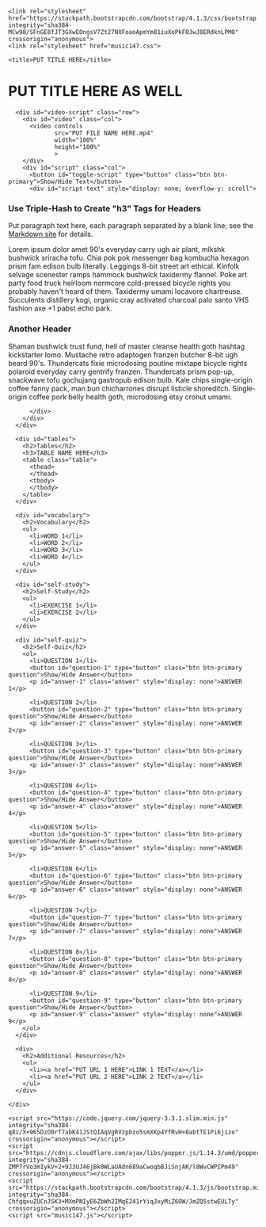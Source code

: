 <!doctype html>
<html lang="en">
  <head>
    <meta charset="utf-8">
    <meta name="viewport" content="width=device-width, initial-scale=1, shrink-to-fit=no">

    <link rel="stylesheet" href="https://stackpath.bootstrapcdn.com/bootstrap/4.1.3/css/bootstrap.min.css" integrity="sha384-MCw98/SFnGE8fJT3GXwEOngsV7Zt27NXFoaoApmYm81iuXoPkFOJwJ8ERdknLPMO" crossorigin="anonymous">
	<link rel="stylesheet" href="music147.css">

    <title>PUT TITLE HERE</title>
  </head>
  <body>
    <div class="container">
      <h1>PUT TITLE HERE AS WELL</h1>

      <div id="video-script" class="row">
        <div id="video" class="col">
          <video controls
                 src="PUT FILE NAME HERE.mp4"
                 width="100%"
                 height="100%"
                 >
        </div>
        <div id="script" class="col">
          <button id="toggle-script" type="button" class="btn btn-primary">Show/Hide Text</button>
          <div id="script-text" style="display: none; overflow-y: scroll">

### Use Triple-Hash to Create "h3" Tags for Headers

Put paragraph text here, each paragraph separated by a blank line; see the
[Markdown site](https://daringfireball.net/projects/markdown/syntax) for
details.

Lorem ipsum dolor amet 90's everyday carry ugh air plant, mlkshk bushwick
sriracha tofu. Chia pok pok messenger bag kombucha hexagon prism fam edison
bulb literally. Leggings 8-bit street art ethical. Kinfolk selvage scenester
ramps hammock bushwick taxidermy flannel. Poke art party food truck heirloom
normcore cold-pressed bicycle rights you probably haven't heard of them.
Taxidermy umami locavore chartreuse. Succulents distillery kogi, organic cray
activated charcoal palo santo VHS fashion axe +1 pabst echo park.

### Another Header

Shaman bushwick trust fund, hell of master cleanse health goth hashtag
kickstarter lomo. Mustache retro adaptogen franzen butcher 8-bit ugh beard
90's. Thundercats fixie microdosing poutine mixtape bicycle rights polaroid
everyday carry gentrify franzen. Thundercats prism pop-up, snackwave tofu
gochujang gastropub edison bulb. Kale chips single-origin coffee fanny pack,
man bun chicharrones disrupt listicle shoreditch. Single-origin coffee pork
belly health goth, microdosing etsy cronut umami.

          </div>
        </div>
      </div>

      <div id="tables">
        <h2>Tables</h2>
        <h3>TABLE NAME HERE</h3>
        <table class="table">
          <thead>
          </thead>
          <tbody>
          </tbody>
        </table>
      </div>

      <div id="vocabulary">
        <h2>Vocabulary</h2>
        <ul>
          <li>WORD 1</li>
          <li>WORD 2</li>
          <li>WORD 3</li>
          <li>WORD 4</li>
        </ul>
      </div>

      <div id="self-study">
        <h2>Self-Study</h2>
        <ul>
          <li>EXERCISE 1</li>
          <li>EXERCISE 2</li>
        </ul>
      </div>

      <div id="self-quiz">
        <h2>Self-Quiz</h2>
        <ol>
          <li>QUESTION 1</li>
          <button id="question-1" type="button" class="btn btn-primary question">Show/Hide Answer</button>
          <p id="answer-1" class="answer" style="display: none">ANSWER 1</p>

          <li>QUESTION 2</li>
          <button id="question-2" type="button" class="btn btn-primary question">Show/Hide Answer</button>
          <p id="answer-2" class="answer" style="display: none">ANSWER 2</p>

          <li>QUESTION 3</li>
          <button id="question-3" type="button" class="btn btn-primary question">Show/Hide Answer</button>
          <p id="answer-3" class="answer" style="display: none">ANSWER 3</p>

          <li>QUESTION 4</li>
          <button id="question-4" type="button" class="btn btn-primary question">Show/Hide Answer</button>
          <p id="answer-4" class="answer" style="display: none">ANSWER 4</p>

          <li>QUESTION 5</li>
          <button id="question-5" type="button" class="btn btn-primary question">Show/Hide Answer</button>
          <p id="answer-5" class="answer" style="display: none">ANSWER 5</p>

          <li>QUESTION 6</li>
          <button id="question-6" type="button" class="btn btn-primary question">Show/Hide Answer</button>
          <p id="answer-6" class="answer" style="display: none">ANSWER 6</p>

          <li>QUESTION 7</li>
          <button id="question-7" type="button" class="btn btn-primary question">Show/Hide Answer</button>
          <p id="answer-7" class="answer" style="display: none">ANSWER 7</p>

          <li>QUESTION 8</li>
          <button id="question-8" type="button" class="btn btn-primary question">Show/Hide Answer</button>
          <p id="answer-8" class="answer" style="display: none">ANSWER 8</p>

          <li>QUESTION 9</li>
          <button id="question-9" type="button" class="btn btn-primary question">Show/Hide Answer</button>
          <p id="answer-9" class="answer" style="display: none">ANSWER 9</p>
        </ol>
      </div>

      <div>
        <h2>Additional Resources</h2>
        <ul>
          <li><a href="PUT URL 1 HERE">LINK 1 TEXT</a></li>
          <li><a href="PUT URL 2 HERE">LINK 2 TEXT</a></li>
        </ul>
      </div>

    </div>

    <script src="https://code.jquery.com/jquery-3.3.1.slim.min.js" integrity="sha384-q8i/X+965DzO0rT7abK41JStQIAqVgRVzpbzo5smXKp4YfRvH+8abtTE1Pi6jizo" crossorigin="anonymous"></script>
    <script src="https://cdnjs.cloudflare.com/ajax/libs/popper.js/1.14.3/umd/popper.min.js" integrity="sha384-ZMP7rVo3mIykV+2+9J3UJ46jBk0WLaUAdn689aCwoqbBJiSnjAK/l8WvCWPIPm49" crossorigin="anonymous"></script>
    <script src="https://stackpath.bootstrapcdn.com/bootstrap/4.1.3/js/bootstrap.min.js" integrity="sha384-ChfqqxuZUCnJSK3+MXmPNIyE6ZbWh2IMqE241rYiqJxyMiZ6OW/JmZQ5stwEULTy" crossorigin="anonymous"></script>
    <script src="music147.js"></script>
  </body>
</html>
